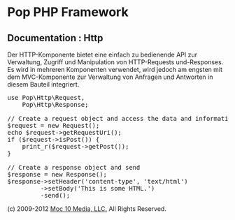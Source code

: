 Pop PHP Framework
=================

Documentation : Http
--------------------

Der HTTP-Komponente bietet eine einfach zu bedienende API zur Verwaltung, Zugriff und Manipulation von HTTP-Requests und-Responses. Es wird in mehreren Komponenten verwendet, wird jedoch am engsten mit dem MVC-Komponente zur Verwaltung von Anfragen und Antworten in diesem Bauteil integriert.

<pre>
use Pop\Http\Request,
    Pop\Http\Response;

// Create a request object and access the data and information
$request = new Request();
echo $request->getRequestUri();
if ($request->isPost()) {
    print_r($request->getPost());
}

// Create a response object and send
$response = new Response();
$response->setHeader('content-type', 'text/html')
         ->setBody('<html><body>This is some HTML.</body></html>')
         -send();
</pre>

(c) 2009-2012 [Moc 10 Media, LLC.](http://www.moc10media.com) All Rights Reserved.
